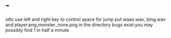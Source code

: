 # -
otto
use left and right key to control
space for jump
put waao.wav, bing.wav and player.png,monster_none.png in the directory
bugs exist:you may possibly find 1 in half a minute
